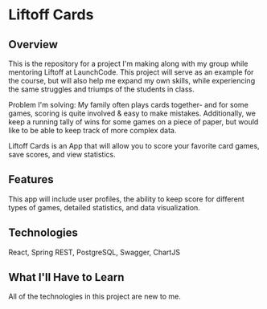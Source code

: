 # Liftoff Cards

## Overview

This is the repository for a project I'm making along with my group while mentoring Liftoff at LaunchCode. This project will serve as an example for the course, but will also help me expand my own skills, while experiencing the same struggles and triumps of the students in class.

Problem I'm solving: My family often plays cards together- and for some games, scoring is quite involved & easy to make mistakes. Additionally, we keep a running tally of wins for some games on a piece of paper, but would like to be able to keep track of more complex data.

Liftoff Cards is an App that will allow you to score your favorite card games, save scores, and view statistics.

## Features

This app will include user profiles, the ability to keep score for different types of games, detailed statistics, and data visualization.

## Technologies

React, Spring REST, PostgreSQL, Swagger, ChartJS

## What I'll Have to Learn

All of the technologies in this project are new to me.
